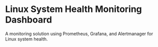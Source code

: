 # Linux System Health Monitoring Dashboard
A monitoring solution using Prometheus, Grafana, and Alertmanager for Linux system health.
